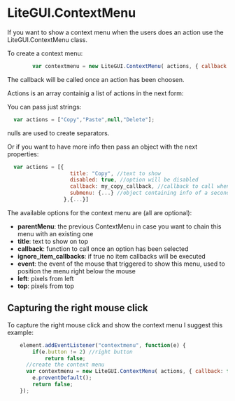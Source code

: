 # LiteGUI.ContextMenu #

If you want to show a context menu when the users does an action use the LiteGUI.ContextMenu class.

To create a context menu:

```javascript
		var contextmenu = new LiteGUI.ContextMenu( actions, { callback: function(v){...} );
```

The callback will be called once an action has been choosen.

Actions is an array containig a list of actions in the next form:

You can pass just strings:

```javascript
  var actions = ["Copy","Paste",null,"Delete"];
```

nulls are used to create separators.

Or if you want to have more info then pass an object with the next properties:

```javascript
  var actions = [{
                    title: "Copy", //text to show
                    disabled: true, //option will be disabled
                    callback: my_copy_callback, //callback to call when the option is clicked
                    submenu: {...} //object containing info of a secondary menu to show 
                  },{...}]
```

The available options for the context menu are (all are optional):

- **parentMenu**: the previous ContextMenu in case you want to chain this menu with an existing one
- **title**: text to show on top
- **callback**: function to call once an option has been selected
- **ignore_item_callbacks**: if true no item callbacks will be executed
- **event**: the event of the mouse that triggered to show this menu, used to position the menu right below the mouse
- **left**: pixels from left
- **top**: pixels from top

## Capturing the right mouse click ##

To capture the right mouse click and show the context menu I suggest this example:

```javascript
	element.addEventListener("contextmenu", function(e) { 
		if(e.button != 2) //right button
			return false;
	  //create the context menu
	  var contextmenu = new LiteGUI.ContextMenu( actions, { callback: function(v){...}});
		e.preventDefault(); 
		return false;
	});
```

